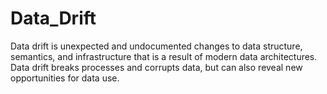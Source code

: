# Data_Drift
Data drift is unexpected and undocumented changes to data structure, semantics, and infrastructure that is a result of modern data architectures. Data drift breaks processes and corrupts data, but can also reveal new opportunities for data use.
